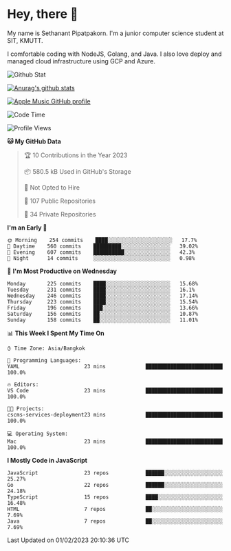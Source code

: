 # Hey, there 🙌
My name is Sethanant Pipatpakorn. I'm a junior computer science student at SIT, KMUTT.

I comfortable coding with NodeJS, Golang, and Java. I also love deploy and managed cloud infrastructure using GCP and Azure.

![Github Stat](https://github-profile-summary-cards.vercel.app/api/cards/profile-details?username=thetkpark&theme=dracula)

[![Anurag's github stats](https://github-readme-stats.vercel.app/api?username=thetkpark&count_private=true&show_icons=true&theme=tokyonight)](https://github.com/anuraghazra/github-readme-stats)

[![Apple Music GitHub profile](https://apple-music-github-profile.rayriffy.com/theme/light.svg?uid=000347.6120fcbefcb74cd59d65c108cc315787.1333)](https://github.com/rayriffy/apple-music-github-profile)

<!--START_SECTION:waka-->
![Code Time](http://img.shields.io/badge/Code%20Time-961%20hrs%2028%20mins-blue)

![Profile Views](http://img.shields.io/badge/Profile%20Views-0-blue)

**🐱 My GitHub Data** 

> 🏆 10 Contributions in the Year 2023
 > 
> 📦 580.5 kB Used in GitHub's Storage 
 > 
> 🚫 Not Opted to Hire
 > 
> 📜 107 Public Repositories 
 > 
> 🔑 34 Private Repositories  
 > 
**I'm an Early 🐤** 

```text
🌞 Morning    254 commits    ████░░░░░░░░░░░░░░░░░░░░░   17.7% 
🌆 Daytime    560 commits    █████████░░░░░░░░░░░░░░░░   39.02% 
🌃 Evening    607 commits    ██████████░░░░░░░░░░░░░░░   42.3% 
🌙 Night      14 commits     ░░░░░░░░░░░░░░░░░░░░░░░░░   0.98%

```
📅 **I'm Most Productive on Wednesday** 

```text
Monday       225 commits    ████░░░░░░░░░░░░░░░░░░░░░   15.68% 
Tuesday      231 commits    ████░░░░░░░░░░░░░░░░░░░░░   16.1% 
Wednesday    246 commits    ████░░░░░░░░░░░░░░░░░░░░░   17.14% 
Thursday     223 commits    ████░░░░░░░░░░░░░░░░░░░░░   15.54% 
Friday       196 commits    ███░░░░░░░░░░░░░░░░░░░░░░   13.66% 
Saturday     156 commits    ██░░░░░░░░░░░░░░░░░░░░░░░   10.87% 
Sunday       158 commits    ██░░░░░░░░░░░░░░░░░░░░░░░   11.01%

```


📊 **This Week I Spent My Time On** 

```text
⌚︎ Time Zone: Asia/Bangkok

💬 Programming Languages: 
YAML                     23 mins             █████████████████████████   100.0%

🔥 Editors: 
VS Code                  23 mins             █████████████████████████   100.0%

🐱‍💻 Projects: 
cscms-services-deployment23 mins             █████████████████████████   100.0%

💻 Operating System: 
Mac                      23 mins             █████████████████████████   100.0%

```

**I Mostly Code in JavaScript** 

```text
JavaScript               23 repos            ██████░░░░░░░░░░░░░░░░░░░   25.27% 
Go                       22 repos            ██████░░░░░░░░░░░░░░░░░░░   24.18% 
TypeScript               15 repos            ████░░░░░░░░░░░░░░░░░░░░░   16.48% 
HTML                     7 repos             ██░░░░░░░░░░░░░░░░░░░░░░░   7.69% 
Java                     7 repos             ██░░░░░░░░░░░░░░░░░░░░░░░   7.69%

```



 Last Updated on 01/02/2023 20:10:36 UTC
<!--END_SECTION:waka-->
